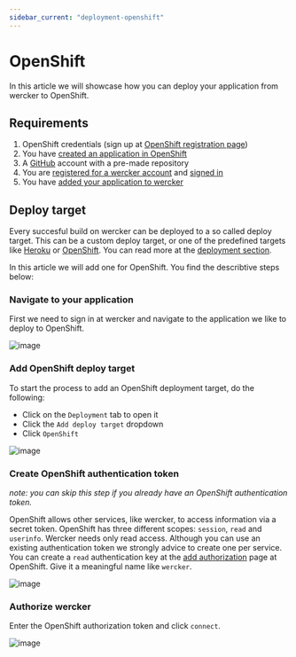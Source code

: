 ```yaml
---
sidebar_current: "deployment-openshift"
---
```


# OpenShift

In this article we will showcase how you can deploy your application from wercker to OpenShift. 

## Requirements

1. OpenShift credentials (sign up at [OpenShift registration page](https://openshift.redhat.com/app/account/new))
2. You have [created an application in OpenShift](https://openshift.redhat.com/app/console/application_types)
3. A [GitHub](https://github.com/) account with a pre-made repository
4. You are [registered for a wercker account](https://app.wercker.com/users/new) and [signed in](https://app.wercker.com/users)
5. You have [added your application to wercker](http://shrouded-cove-1217.herokuapp.com/articles/gettingstarted/web.html)


## Deploy target

Every succesful build on wercker can be deployed to a so called deploy target. This can be a custom deploy target, or one of the predefined targets like [Heroku](/articles/deployment/heroku.html) or [OpenShift](#). You can read more at the [deployment section](/articles/deployment/intro.html). 

In this article we will add one for OpenShift. You find the describtive steps below:

### Navigate to your application
First we need to sign in at wercker and navigate to the application we like to deploy to OpenShift.

![image](/assets/deployment-openshift/step1-open-application.png)

### Add OpenShift deploy target
To start the process to add an OpenShift deployment target, do the following:

* Click on the `Deployment` tab to open it
* Click the `Add deploy target` dropdown
* Click `OpenShift`

![image](/assets/deployment-openshift/step2-open-deployment-tab.png)

### Create OpenShift authentication token
_note: you can skip this step if you already have an OpenShift authentication token._

OpenShift allows other services, like wercker, to access information via a secret token. OpenShift has three different scopes: `session`, `read` and `userinfo`. Wercker needs only read access. Although you can use an existing authentication token we strongly advice to create one per service. You can create a `read` authentication key at the [add authorization](https://openshift.redhat.com/app/account/authorizations/new) page at OpenShift. Give it a meaningful name like `wercker`.

![image](/assets/deployment-openshift/step3-openshift-auth-token.png)

### Authorize wercker

Enter the OpenShift authorization token and click `connect`.

![image](/assets/deployment-openshift/step4-authenticate.png)